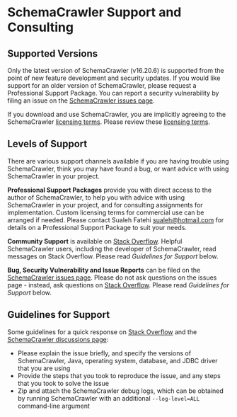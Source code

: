 # SchemaCrawler Support and Consulting

## Supported Versions

Only the latest version of SchemaCrawler (v16.20.6) is supported from the point of new feature development and security updates. 
If you would like support for an older version of SchemaCrawler, please request a Professional Support Package. 
You can report a security vulnerability by filing an issue on the [SchemaCrawler issues page].

If you download and use SchemaCrawler, you are implicitly agreeing to the SchemaCrawler [licensing terms]. Please review
these [licensing terms].


## Levels of Support

There are various support channels available if you are having trouble using SchemaCrawler, think you may have found a bug, or want advice with using SchemaCrawler in your project.

**Professional Support Packages** provide you with direct access to the author of 
SchemaCrawler, to help you with advice with using SchemaCrawler in your project, and for consulting assignments for implementation. 
Custom licensing terms for commercial use can be arranged if needed.
Please contact Sualeh Fatehi <sualeh@hotmail.com> for details on a Professional Support Package to suit your needs.

**Community Support** is available on [Stack Overflow]. Helpful SchemaCrawler users, 
including the developer of SchemaCrawler, read messages on Stack Overflow. Please read *Guidelines for Support* below.

**Bug, Security Vulnerability and Issue Reports** can be filed on the [SchemaCrawler issues page]. 
Please do not ask questions on the issues page - instead, ask questions on 
[Stack Overflow]. Please read *Guidelines for Support* below.



## Guidelines for Support

Some guidelines for a quick response on [Stack Overflow] and the [SchemaCrawler discussions page]:

- Please explain the issue briefly, and specify the versions of SchemaCrawler, Java, 
  operating system, database, and JDBC driver that you are using
- Provide the steps that you took to reproduce the issue, and any steps that you took to 
  solve the issue
- Zip and attach the SchemaCrawler debug logs, which can be obtained by running 
  SchemaCrawler with an additional `--log-level=ALL` command-line argument


[Stack Overflow]: https://stackoverflow.com/search?q=schemacrawler+is%3Aquestion
[SchemaCrawler discussions page]: https://github.com/schemacrawler/SchemaCrawler/discussions
[SchemaCrawler issues page]: https://github.com/schemacrawler/SchemaCrawler/issues
[licensing terms]: license.html
